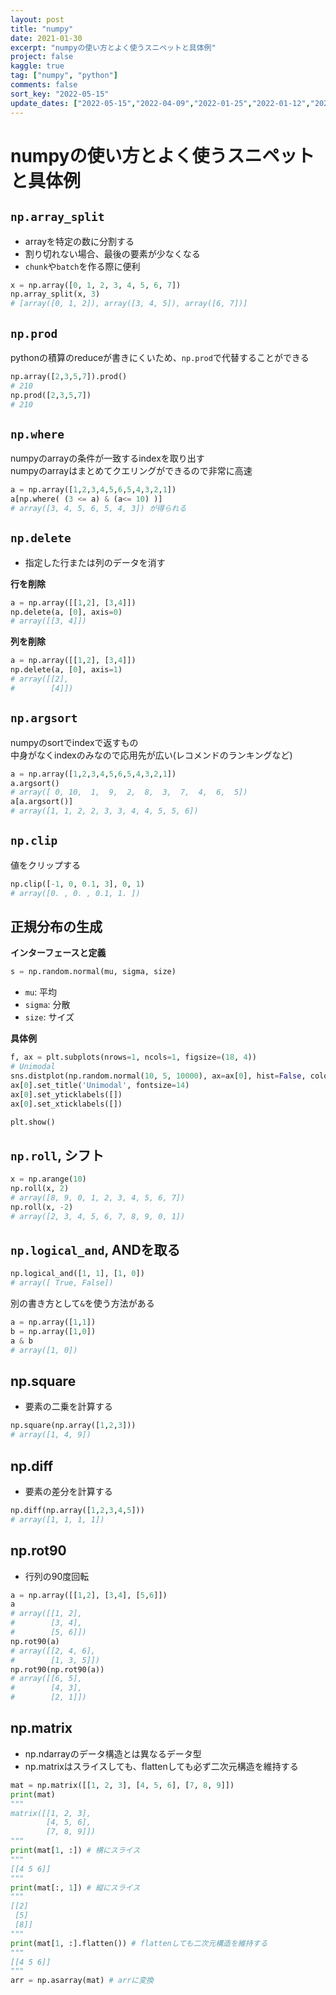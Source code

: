```yaml
---
layout: post
title: "numpy"
date: 2021-01-30
excerpt: "numpyの使い方とよく使うスニペットと具体例"
project: false
kaggle: true
tag: ["numpy", "python"]
comments: false
sort_key: "2022-05-15"
update_dates: ["2022-05-15","2022-04-09","2022-01-25","2022-01-12","2021-10-28","2021-09-11","2021-08-25","2021-08-05"]
---
```


# numpyの使い方とよく使うスニペットと具体例


## `np.array_split`
 - arrayを特定の数に分割する  
 - 割り切れない場合、最後の要素が少なくなる  
 - `chunk`や`batch`を作る際に便利

```python
x = np.array([0, 1, 2, 3, 4, 5, 6, 7])
np.array_split(x, 3) 
# [array([0, 1, 2]), array([3, 4, 5]), array([6, 7])]
```

## `np.prod`
pythonの積算のreduceが書きにくいため、`np.prod`で代替することができる  
```python
np.array([2,3,5,7]).prod() 
# 210
np.prod([2,3,5,7]) 
# 210
```

## `np.where`
numpyのarrayの条件が一致するindexを取り出す  
numpyのarrayはまとめてクエリングができるので非常に高速  

```python
a = np.array([1,2,3,4,5,6,5,4,3,2,1])
a[np.where( (3 <= a) & (a<= 10) )]
# array([3, 4, 5, 6, 5, 4, 3]) が得られる
```

## `np.delete`
 - 指定した行または列のデータを消す

**行を削除**  
```python
a = np.array([[1,2], [3,4]])
np.delete(a, [0], axis=0)
# array([[3, 4]])
```

**列を削除**  
```python
a = np.array([[1,2], [3,4]])
np.delete(a, [0], axis=1)
# array([[2],
#        [4]])
```

## `np.argsort`
numpyのsortでindexで返すもの  
中身がなくindexのみなので応用先が広い(レコメンドのランキングなど)  

```python
a = np.array([1,2,3,4,5,6,5,4,3,2,1])
a.argsort()
# array([ 0, 10,  1,  9,  2,  8,  3,  7,  4,  6,  5]) 
a[a.argsort()]
# array([1, 1, 2, 2, 3, 3, 4, 4, 5, 5, 6])
```

## `np.clip`
値をクリップする
```python
np.clip([-1, 0, 0.1, 3], 0, 1) 
# array([0. , 0. , 0.1, 1. ])
```

## 正規分布の生成

**インターフェースと定義**  
```python
s = np.random.normal(mu, sigma, size)
```
 - `mu`: 平均
 - `sigma`: 分散
 - `size`: サイズ

**具体例**  
```python
f, ax = plt.subplots(nrows=1, ncols=1, figsize=(18, 4))
# Unimodal
sns.distplot(np.random.normal(10, 5, 10000), ax=ax[0], hist=False, color='blue')
ax[0].set_title('Unimodal', fontsize=14)
ax[0].set_yticklabels([])
ax[0].set_xticklabels([])

plt.show()
```

## `np.roll`, シフト

```python
x = np.arange(10)
np.roll(x, 2)
# array([8, 9, 0, 1, 2, 3, 4, 5, 6, 7])
np.roll(x, -2)
# array([2, 3, 4, 5, 6, 7, 8, 9, 0, 1])
```

## `np.logical_and`, ANDを取る

```python
np.logical_and([1, 1], [1, 0])
# array([ True, False])
```

別の書き方として`&`を使う方法がある

```python
a = np.array([1,1])
b = np.array([1,0])
a & b
# array([1, 0])
```

## np.square
 - 要素の二乗を計算する

```python
np.square(np.array([1,2,3]))
# array([1, 4, 9])
```

## np.diff
 - 要素の差分を計算する

```python
np.diff(np.array([1,2,3,4,5]))
# array([1, 1, 1, 1])
```

## np.rot90
 - 行列の90度回転

```python
a = np.array([[1,2], [3,4], [5,6]])
a
# array([[1, 2],
#        [3, 4],
#        [5, 6]])
np.rot90(a)
# array([[2, 4, 6],
#        [1, 3, 5]])
np.rot90(np.rot90(a))
# array([[6, 5],
#        [4, 3],
#        [2, 1]])
```

## np.matrix
 - np.ndarrayのデータ構造とは異なるデータ型
 - np.matrixはスライスしても、flattenしても必ず二次元構造を維持する

```python
mat = np.matrix([[1, 2, 3], [4, 5, 6], [7, 8, 9]])
print(mat)
"""
matrix([[1, 2, 3],
        [4, 5, 6],
        [7, 8, 9]])
"""
print(mat[1, :]) # 横にスライス
"""
[[4 5 6]]
"""
print(mat[:, 1]) # 縦にスライス
"""
[[2]
 [5]
 [8]]
"""
print(mat[1, :].flatten()) # flattenしても二次元構造を維持する
"""
[[4 5 6]]
"""
arr = np.asarray(mat) # arrに変換
```
